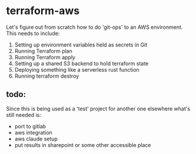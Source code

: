 # terraform-aws

Let's figure out from scratch how to do 'git-ops' to an AWS environment. This needs to include: 

1. Setting up environment variables held as secrets in Git
2. Running Terraform plan
3. Running Terraform apply
4. Setting up a shared S3 backend to hold terraform state
5. Deploying something like a serverless rust function
6. Running terraform destroy

## todo:

Since this is being used as a 'test' project for another one elsewhere what's still needed is:

* port to gitlab
* aws integration
* aws claude setup
* put results in sharepoint or some other accessible place
